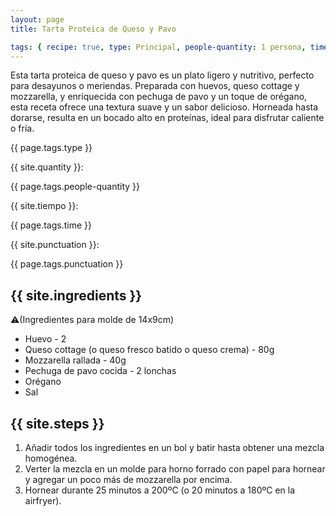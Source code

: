 ```yaml
---
layout: page
title: Tarta Proteica de Queso y Pavo

tags: { recipe: true, type: Principal, people-quantity: 1 persona, time: 30 min., punctuation: 3.5 }
---
```


<p class="recipe-description">Esta tarta proteica de queso y pavo es un plato ligero y nutritivo, perfecto para desayunos o meriendas. Preparada con huevos, queso cottage y mozzarella, y enriquecida con pechuga de pavo y un toque de orégano, esta receta ofrece una textura suave y un sabor delicioso. Horneada hasta dorarse, resulta en un bocado alto en proteínas, ideal para disfrutar caliente o fría.</p>

<div class="recipe-information">
    <div><p class="{{ page.tags.type }}">{{ page.tags.type }}</p></div>
    <div><p>{{ site.quantity }}:</p> {{ page.tags.people-quantity }}</div>
    <div><p>{{ site.tiempo }}:</p> {{ page.tags.time }}</div>
    <div><p>{{ site.punctuation }}:</p> {{ page.tags.punctuation }}</div>
</div>

## {{ site.ingredients }}

⚠(Ingredientes para molde de 14x9cm)

* Huevo - 2
* Queso cottage (o queso fresco batido o queso crema) - 80g
* Mozzarella rallada - 40g
* Pechuga de pavo cocida - 2 lonchas
* Orégano
* Sal

## {{ site.steps }}

1. Añadir todos los ingredientes en un bol y batir hasta obtener una mezcla homogénea.
2. Verter la mezcla en un molde para horno forrado con papel para hornear y agregar un poco más de mozzarella por encima.
3. Hornear durante 25 minutos a 200ºC (o 20 minutos a 180ºC en la airfryer).